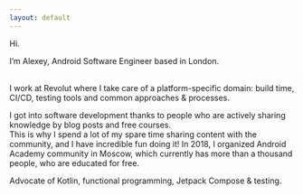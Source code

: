 ```yaml
---
layout: default
---
```


Hi.

I’m Alexey, Android Software Engineer based in London.

<br>I work at Revolut where I take care of a platform-specific domain: build time, CI/CD, testing tools and common approaches & processes.

I got into software development thanks to people who are actively sharing knowledge by blog posts and free courses. 
<br>This is why I spend a lot of my spare time sharing content with the community, and I have incredible fun doing it!
In 2018, I organized Android Academy community in Moscow, which currently has more than a thousand people, who are educated for free.

Advocate of Kotlin, functional programming, Jetpack Compose & testing.
